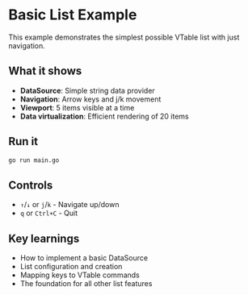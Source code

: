 # Basic List Example

This example demonstrates the simplest possible VTable list with just navigation.

## What it shows

- **DataSource**: Simple string data provider
- **Navigation**: Arrow keys and j/k movement
- **Viewport**: 5 items visible at a time
- **Data virtualization**: Efficient rendering of 20 items

## Run it

```bash
go run main.go
```

## Controls

- `↑`/`↓` or `j`/`k` - Navigate up/down
- `q` or `Ctrl+C` - Quit

## Key learnings

- How to implement a basic DataSource
- List configuration and creation
- Mapping keys to VTable commands
- The foundation for all other list features 
